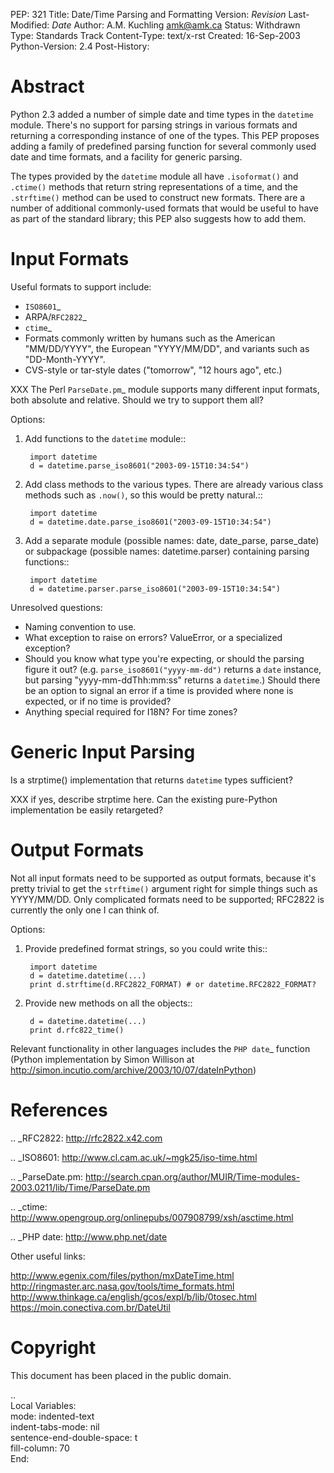 PEP: 321
Title: Date/Time Parsing and Formatting
Version: $Revision$
Last-Modified: $Date$
Author: A.M. Kuchling <amk@amk.ca>
Status: Withdrawn
Type: Standards Track
Content-Type: text/x-rst
Created: 16-Sep-2003
Python-Version: 2.4
Post-History:


Abstract
========

Python 2.3 added a number of simple date and time types in the
``datetime`` module.  There's no support for parsing strings in various
formats and returning a corresponding instance of one of the types.
This PEP proposes adding a family of predefined parsing function for
several commonly used date and time formats, and a facility for generic
parsing.

The types provided by the ``datetime`` module all have
``.isoformat()`` and ``.ctime()`` methods that return string
representations of a time, and the ``.strftime()`` method can be used
to construct new formats.  There are a number of additional
commonly-used formats that would be useful to have as part of the
standard library; this PEP also suggests how to add them.


Input Formats
=======================

Useful formats to support include:

* `ISO8601`_
* ARPA/`RFC2822`_
* `ctime`_
* Formats commonly written by humans such as the American
  "MM/DD/YYYY", the European "YYYY/MM/DD", and variants such as
  "DD-Month-YYYY".
* CVS-style or tar-style dates ("tomorrow", "12 hours ago", etc.)

XXX The Perl `ParseDate.pm`_ module supports many different input formats,
both absolute and relative.  Should we try to support them all?

Options:

1) Add functions to the ``datetime`` module::

        import datetime
        d = datetime.parse_iso8601("2003-09-15T10:34:54")

2) Add class methods to the various types.  There are already various
   class methods such as ``.now()``, so this would be pretty natural.::

        import datetime
        d = datetime.date.parse_iso8601("2003-09-15T10:34:54")

3) Add a separate module (possible names: date, date_parse, parse_date)
   or subpackage (possible names: datetime.parser) containing parsing
   functions::

        import datetime
        d = datetime.parser.parse_iso8601("2003-09-15T10:34:54")


Unresolved questions:

* Naming convention to use.
* What exception to raise on errors?  ValueError, or a specialized exception?
* Should you know what type you're expecting, or should the parsing figure
  it out?  (e.g. ``parse_iso8601("yyyy-mm-dd")`` returns a ``date`` instance,
  but parsing "yyyy-mm-ddThh:mm:ss" returns a ``datetime``.)  Should
  there be an option to signal an error if a time is provided where
  none is expected, or if no time is provided?
* Anything special required for I18N?  For time zones?


Generic Input Parsing
=======================

Is a strptime() implementation that returns ``datetime`` types sufficient?

XXX if yes, describe strptime here.  Can the existing pure-Python
implementation be easily retargeted?


Output Formats
=======================

Not all input formats need to be supported as output formats, because it's
pretty trivial to get the ``strftime()`` argument right for simple things
such as YYYY/MM/DD.   Only complicated formats need to be supported; RFC2822
is currently the only one I can think of.

Options:

1) Provide predefined format strings, so you could write this::

        import datetime
        d = datetime.datetime(...)
        print d.strftime(d.RFC2822_FORMAT) # or datetime.RFC2822_FORMAT?

2) Provide new methods on all the objects::

        d = datetime.datetime(...)
        print d.rfc822_time()


Relevant functionality in other languages includes the `PHP date`_
function (Python implementation by Simon Willison at
http://simon.incutio.com/archive/2003/10/07/dateInPython)


References
==========

.. _RFC2822: http://rfc2822.x42.com

.. _ISO8601: http://www.cl.cam.ac.uk/~mgk25/iso-time.html

.. _ParseDate.pm: http://search.cpan.org/author/MUIR/Time-modules-2003.0211/lib/Time/ParseDate.pm

.. _ctime: http://www.opengroup.org/onlinepubs/007908799/xsh/asctime.html

.. _PHP date: http://www.php.net/date

Other useful links:

http://www.egenix.com/files/python/mxDateTime.html
http://ringmaster.arc.nasa.gov/tools/time_formats.html
http://www.thinkage.ca/english/gcos/expl/b/lib/0tosec.html
https://moin.conectiva.com.br/DateUtil


Copyright
=========

This document has been placed in the public domain.



..  
   Local Variables:  
   mode: indented-text  
   indent-tabs-mode: nil  
   sentence-end-double-space: t  
   fill-column: 70  
   End:  
